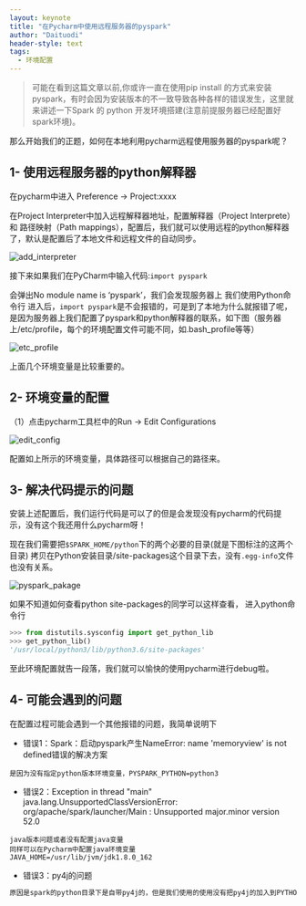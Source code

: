 ```yaml
---
layout: keynote
title: "在Pycharm中使用远程服务器的pyspark"
author: "Daituodi"
header-style: text
tags:
  - 环境配置
---
```




>  可能在看到这篇文章以前,你或许一直在使用pip install 的方式来安装pyspark，有时会因为安装版本的不一致导致各种各样的错误发生，这里就来讲述一下Spark 的 python 开发环境搭建(注意前提服务器已经配置好spark环境)。

那么开始我们的正题，如何在本地利用pycharm远程使用服务器的pyspark呢？



## 1- 使用远程服务器的python解释器

在pycharm中进入 Preference -> Project:xxxx 

在Project Interpreter中加入远程解释器地址，配置解释器（Project Interprete）和 路径映射（Path mappings），配置后，我们就可以使用远程的python解释器了，默认是配置后了本地文件和远程文件的自动同步。

![add_interpreter](http://rottengeek.github.io/img/config_env/config_pyspark/add_interpreter.png)

接下来如果我们在PyCharm中输入代码:`import pyspark`

会弹出No module name is ‘pyspark’，我们会发现服务器上 我们使用Python命令行 进入后，`import pyspark`是不会报错的，可是到了本地为什么就报错了呢，是因为服务器上我们配置了pyspark和python解释器的联系，如下图（服务器上/etc/profile，每个的环境配置文件可能不同，如.bash_profile等等）

![etc_profile](http://rottengeek.github.io/img/config_env/config_pyspark/etc_profile.png)

上面几个环境变量是比较重要的。

## 2- 环境变量的配置

（1）点击pycharm工具栏中的Run -> Edit Configurations

![edit_config](http://rottengeek.github.io/img/config_env/config_pyspark/edit_config.png)

配置如上所示的环境变量，具体路径可以根据自己的路径来。

## 3- 解决代码提示的问题

安装上述配置后，我们运行代码是可以了的但是会发现没有pycharm的代码提示，没有这个我还用什么pycharm呀！

现在我们需要把`$SPARK_HOME/python`下的两个必要的目录(就是下图标注的这两个目录) 拷贝在Python安装目录/site-packages这个目录下去，没有`.egg-info`文件也没有关系。

![pyspark_pakage](http://rottengeek.github.io/img/config_env/config_pyspark/pyspark_pakage.png)

如果不知道如何查看python site-packages的同学可以这样查看， 进入python命令行

```python
>>> from distutils.sysconfig import get_python_lib
>>> get_python_lib()
'/usr/local/python3/lib/python3.6/site-packages'
```

至此环境配置就告一段落，我们就可以愉快的使用pycharm进行debug啦。



## 4- 可能会遇到的问题

在配置过程可能会遇到一个其他报错的问题，我简单说明下

- 错误1：Spark：启动pyspark产生NameError: name 'memoryview' is not defined错误的解决方案

```
是因为没有指定python版本环境变量，PYSPARK_PYTHON=python3
```

- 错误2：Exception in thread "main" java.lang.UnsupportedClassVersionError: org/apache/spark/launcher/Main : Unsupported major.minor version 52.0

```
java版本问题或者没有配置java变量
同样可以在Pycharm中配置java环境变量
JAVA_HOME=/usr/lib/jvm/jdk1.8.0_162
```

- 错误3：py4j的问题

```python
原因是spark的python目录下是自带py4j的，但是我们使用的使用没有把py4j的加入到PYTHONPATH中,当然也可以直接在远程服务器直接pip install py4j，因为本质而言py4j就是是一个用 Python 和 Java 编写的库。通过 Py4J，Python程序 能够动态访问Java虚拟机中的Java对象，Java程序也能够回调Python对象。因此使用自己的py4j个spark自带的py4j应该都是没有问题的。
```

